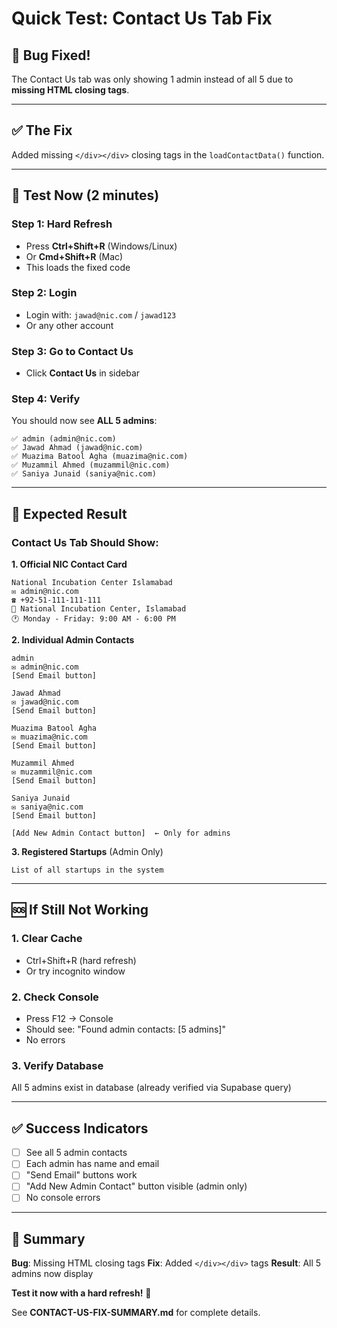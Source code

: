 # Quick Test: Contact Us Tab Fix

## 🐛 Bug Fixed!
The Contact Us tab was only showing 1 admin instead of all 5 due to **missing HTML closing tags**.

---

## ✅ The Fix
Added missing `</div></div>` closing tags in the `loadContactData()` function.

---

## 🚀 Test Now (2 minutes)

### Step 1: Hard Refresh
- Press **Ctrl+Shift+R** (Windows/Linux)
- Or **Cmd+Shift+R** (Mac)
- This loads the fixed code

### Step 2: Login
- Login with: `jawad@nic.com` / `jawad123`
- Or any other account

### Step 3: Go to Contact Us
- Click **Contact Us** in sidebar

### Step 4: Verify
You should now see **ALL 5 admins**:
```
✅ admin (admin@nic.com)
✅ Jawad Ahmad (jawad@nic.com)
✅ Muazima Batool Agha (muazima@nic.com)
✅ Muzammil Ahmed (muzammil@nic.com)
✅ Saniya Junaid (saniya@nic.com)
```

---

## 🎯 Expected Result

### Contact Us Tab Should Show:

**1. Official NIC Contact Card**
```
National Incubation Center Islamabad
✉ admin@nic.com
☎ +92-51-111-111-111
📍 National Incubation Center, Islamabad
🕐 Monday - Friday: 9:00 AM - 6:00 PM
```

**2. Individual Admin Contacts**
```
admin
✉ admin@nic.com
[Send Email button]

Jawad Ahmad
✉ jawad@nic.com
[Send Email button]

Muazima Batool Agha
✉ muazima@nic.com
[Send Email button]

Muzammil Ahmed
✉ muzammil@nic.com
[Send Email button]

Saniya Junaid
✉ saniya@nic.com
[Send Email button]

[Add New Admin Contact button]  ← Only for admins
```

**3. Registered Startups** (Admin Only)
```
List of all startups in the system
```

---

## 🆘 If Still Not Working

### 1. Clear Cache
- Ctrl+Shift+R (hard refresh)
- Or try incognito window

### 2. Check Console
- Press F12 → Console
- Should see: "Found admin contacts: [5 admins]"
- No errors

### 3. Verify Database
All 5 admins exist in database (already verified via Supabase query)

---

## ✅ Success Indicators

- [ ] See all 5 admin contacts
- [ ] Each admin has name and email
- [ ] "Send Email" buttons work
- [ ] "Add New Admin Contact" button visible (admin only)
- [ ] No console errors

---

## 🎉 Summary

**Bug**: Missing HTML closing tags
**Fix**: Added `</div></div>` tags
**Result**: All 5 admins now display

**Test it now with a hard refresh!** 🚀

See **CONTACT-US-FIX-SUMMARY.md** for complete details.

